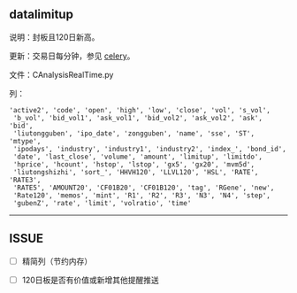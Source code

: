 ## datalimitup

说明：封板且120日新高。

更新：交易日每分钟，参见 [celery](celery.md)。

文件：CAnalysisRealTime.py

列：

```
'active2', 'code', 'open', 'high', 'low', 'close', 'vol', 's_vol',
 'b_vol', 'bid_vol1', 'ask_vol1', 'bid_vol2', 'ask_vol2', 'ask', 'bid',
 'liutongguben', 'ipo_date', 'zongguben', 'name', 'sse', 'ST', 'mtype',
 'ipodays', 'industry', 'industry1', 'industry2', 'index_', 'bond_id',
 'date', 'last_close', 'volume', 'amount', 'limitup', 'limitdo',
 'hprice', 'hcount', 'hstop', 'lstop', 'gx5', 'gx20', 'mvm5d',
 'liutongshizhi', 'sort_', 'HHVH120', 'LLVL120', 'HSL', 'RATE', 'RATE3',
 'RATE5', 'AMOUNT20', 'CF01B20', 'CF01B120', 'tag', 'RGene', 'new',
 'Rate120', 'memos', 'mint', 'R1', 'R2', 'R3', 'N3', 'N4', 'step',
 'gubenZ', 'rate', 'limit', 'volratio', 'time'
```

---

## ISSUE

- [ ] 精简列（节约内存）
- [ ] 120日板是否有价值或新增其他提醒推送



